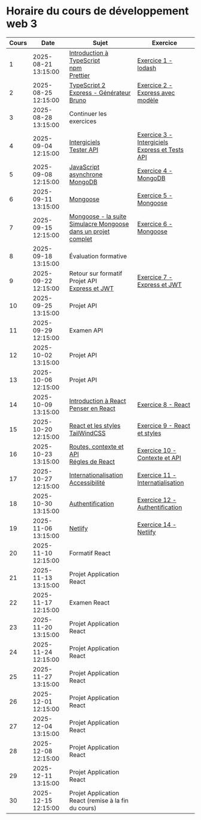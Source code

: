 # Horaire du cours de développement web 3
Cours|Date|Sujet|Exercice
--|--|--|--
1|2025-08-21 13:15:00|[Introduction à TypeScript](introduction_typescript.md) <br/> [npm](npm.md) <br/>[Prettier](prettier.md)  |[Exercice 1 - lodash](exercice1_lodash.md)
2|2025-08-25 12:15:00|[TypeScript 2](typescript_2.md)<br/>[Express - Générateur](generateur_express.md)<br/>[Bruno](bruno.md)|[Exercice 2 - Express avec modèle](exercice2_express_avec_modele.md)
3|2025-08-28 13:15:00|Continuer les exercices|
4|2025-09-04 12:15:00|[Intergiciels](intergiciels_express.md)<br/>[Tester API](tester_api.md)|[Exercice 3 - Intergiciels Express et Tests API](exercice3_intergiciels_express.md)
5|2025-09-08 12:15:00|[JavaScript asynchrone](javascript_async.md) <br/> [MongoDB](mongodb.md)|[Exercice 4 - MongoDB](exercice4_mongodb.md)
6|2025-09-11 13:15:00|[Mongoose](introduction_mongoose.md)|[Exercice 5 - Mongoose](exercice5_mongoose.md)
7|2025-09-15 12:15:00|[Mongoose - la suite](mongoose2.md)<br/>[Simulacre Mongoose dans un projet complet](projet_complet_mongoose.md)|[Exercice 6 - Mongoose](exercice6_mongoose.md)
8|2025-09-18 13:15:00|Évaluation formative|
9|2025-09-22 12:15:00|Retour sur formatif <br/> Projet API<br/>[Express et JWT](express_jwt.md) |[Exercice 7 - Express et JWT](exercice7_express_jwt.md)
10|2025-09-25 13:15:00|Projet API|
11|2025-09-29 12:15:00|Examen API|
12|2025-10-02 13:15:00|Projet API|
13|2025-10-06 12:15:00|Projet API|
14|2025-10-09 13:15:00|[Introduction à React](introduction_react.md)<br/> [Penser en React](penser_en_react.md)|[Exercice 8 - React](exercice8_react.md)
15|2025-10-20 12:15:00|[React et les styles](react_styles.md)<br/> [TailWindCSS](react_tw.md)|[Exercice 9 - React et styles](exercice9_react_styles.md)
16|2025-10-23 13:15:00|[Routes, contexte et API](react3.md)<br/> [Régles de React](regles_react.md)|[Exercice 10 - Contexte et API](exercice10_context.md)
17|2025-10-27 12:15:00|[Internationalisation](internationalisation.md) <br />[Accessibilité](accessibilite.md)|[Exercice 11 - Internatialisation](exercice11_internationalisation.md)
18|2025-10-30 13:15:00|[Authentification](authentification.md)|[Exercice 12 - Authentification](exercice12_authentification.md)
19|2025-11-06 13:15:00|[Netlify](netlify.md)|[Exercice 14 - Netlify](exercice14_netlify.md)
20|2025-11-10 12:15:00|Formatif React|
21|2025-11-13 13:15:00|Projet Application React|
22|2025-11-17 12:15:00|Examen React|
23|2025-11-20 13:15:00|Projet Application React|
24|2025-11-24 12:15:00|Projet Application React|
25|2025-11-27 13:15:00|Projet Application React|
26|2025-12-01 12:15:00|Projet Application React|
27|2025-12-04 13:15:00|Projet Application React|
28|2025-12-08 12:15:00|Projet Application React|
29|2025-12-11 13:15:00|Projet Application React|
30|2025-12-15 12:15:00|Projet Application React (remise à la fin du cours)|
